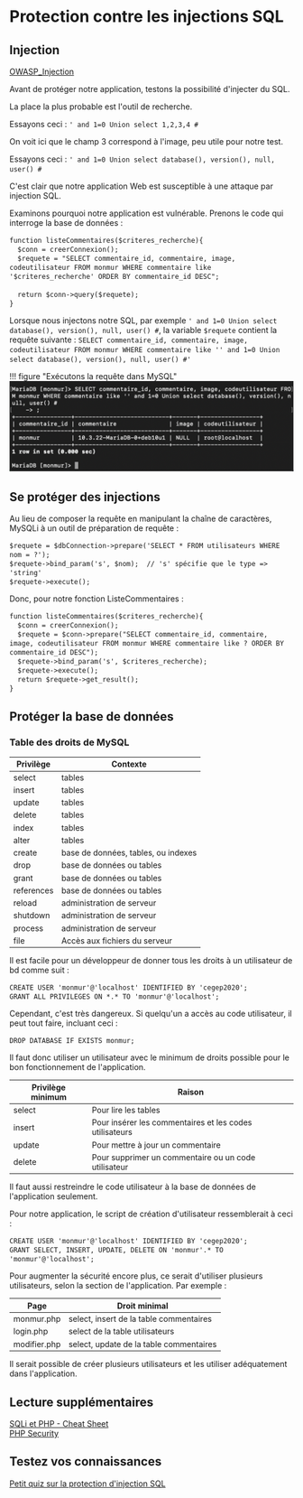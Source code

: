 # Protection contre les injections SQL

## Injection
[OWASP_Injection](https://owasp.org/www-project-top-ten/OWASP_Top_Ten_2017/Top_10-2017_A1-Injection)

Avant de protéger notre application, testons la possibilité d'injecter du SQL.  

La place la plus probable est l'outil de recherche.  

Essayons ceci :  `' and 1=0 Union select 1,2,3,4 #`

On voit ici que le champ 3 correspond à l'image, peu utile pour notre test.

Essayons ceci :  `' and 1=0 Union select database(), version(), null, user() #`

C'est clair que notre application Web est susceptible à une attaque par injection SQL.  

Examinons pourquoi notre application est vulnérable. Prenons le code qui interroge la base de données :  

```
function listeCommentaires($criteres_recherche){
  $conn = creerConnexion();
  $requete = "SELECT commentaire_id, commentaire, image, codeutilisateur FROM monmur WHERE commentaire like '$criteres_recherche' ORDER BY commentaire_id DESC";

  return $conn->query($requete);
}
```

Lorsque nous injectons notre SQL, par exemple `' and 1=0 Union select database(), version(), null, user() #`, la variable `$requete` contient la requête suivante : `SELECT commentaire_id, commentaire, image, codeutilisateur FROM monmur WHERE commentaire like '' and 1=0 Union select database(), version(), null, user() #'`

!!! figure "Exécutons la requête dans MySQL"  
    ![23-requete-sql-mysql](../images/2020/08/23-requete-sql-mysql.png)  

## Se protéger des injections  

Au lieu de composer la requête en manipulant la chaîne de caractères, MySQLi à un outil de préparation de requête :  

```
$requete = $dbConnection->prepare('SELECT * FROM utilisateurs WHERE nom = ?');
$requete->bind_param('s', $nom);  // 's' spécifie que le type => 'string'
$requete->execute();
```

Donc, pour notre fonction ListeCommentaires :  

```
function listeCommentaires($criteres_recherche){
  $conn = creerConnexion();
  $requete = $conn->prepare("SELECT commentaire_id, commentaire, image, codeutilisateur FROM monmur WHERE commentaire like ? ORDER BY commentaire_id DESC");
  $requete->bind_param('s', $criteres_recherche);
  $requete->execute();
  return $requete->get_result();
}
```

## Protéger la base de données  

### Table des droits de MySQL  

Privilège  | Contexte  
--|--  
select  |  tables  
insert  |  tables  
update  |  tables  
delete  |  tables  
index   |  tables  
alter   |  tables  
create  |  base de données, tables, ou indexes  
drop    |  base de données ou tables  
grant   |  base de données ou tables  
references  |  base de données ou tables  
reload  |  administration de serveur  
shutdown  |  administration de serveur  
process  |  administration de serveur  
file  |  Accès aux fichiers du serveur  

Il est facile pour un développeur de donner tous les droits à un utilisateur de bd comme suit :  

```
CREATE USER 'monmur'@'localhost' IDENTIFIED BY 'cegep2020';
GRANT ALL PRIVILEGES ON *.* TO 'monmur'@'localhost';
```

Cependant, c'est très dangereux.  Si quelqu'un a accès au code utilisateur, il peut tout faire, incluant ceci :  

```
DROP DATABASE IF EXISTS monmur;
```

Il faut donc utiliser un utilisateur avec le minimum de droits possible pour le bon fonctionnement de l'application.  

Privilège minimum  | Raison   
--|--  
select  | Pour lire les tables  
insert  | Pour insérer les commentaires et les codes utilisateurs  
update  | Pour mettre à jour un commentaire      
delete  | Pour supprimer un commentaire ou un code utilisateur

Il faut aussi restreindre le code utilisateur à la base de données de l'application seulement.  

Pour notre application, le script de création d'utilisateur ressemblerait à ceci :  

```
CREATE USER 'monmur'@'localhost' IDENTIFIED BY 'cegep2020';
GRANT SELECT, INSERT, UPDATE, DELETE ON 'monmur'.* TO 'monmur'@'localhost';  
```

Pour augmenter la sécurité encore plus, ce serait d'utiliser plusieurs utilisateurs, selon la section de l'application.  Par exemple :  

Page  | Droit minimal   
--|--  
monmur.php  | select, insert de la table commentaires  
login.php  |  select de la table utilisateurs  
modifier.php  |  select, update de la table commentaires  

Il serait possible de créer plusieurs utilisateurs et les utiliser adéquatement dans l'application.  

## Lecture supplémentaires  
[SQLi et PHP - Cheat Sheet](https://cheatsheetseries.owasp.org/cheatsheets/SQL_Injection_Prevention_Cheat_Sheet.html#escaping-sqli-in-php)  
[PHP Security](https://phpsecurity.readthedocs.io/en/latest/index.html)  

## Testez vos connaissances  
[Petit quiz sur la protection d'injection SQL](https://forms.office.com/r/9NLyJBkyV3)  
